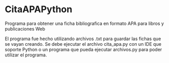 # CitaAPAPython
Programa para obtener una ficha bibliografica en formato APA para libros y publicaciones Web

El programa fue hecho utilizando archivos .txt para guardar las fichas que se vayan creando.
Se debe ejecutar el archivo cita_apa.py con un IDE que soporte Python o un programa que pueda ejecutar archivos.py para poder utilizar el programa.
